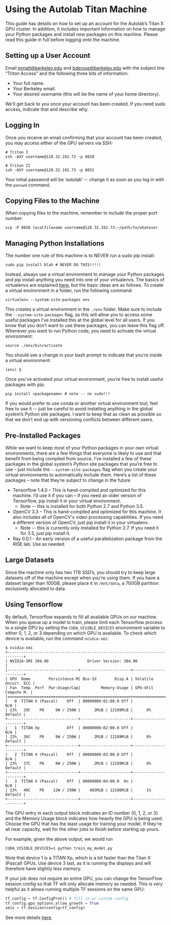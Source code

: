 # Using the Autolab Titan Machine

This guide has details on how to set up an account for the Autolab’s Titan X GPU cluster.
In addition, it includes important information on how to manage your Python packages and install new packages on this machine.
Please read this guide in full before logging onto the machine.

## Setting up a User Account

Email <mmatl@berkeley.edu> and <bderose@berkeley.edu> with the subject line “Triton Access” and the following three bits of information:
* Your full name.
* Your Berkeley email.
* Your desired username (this will be the name of your home directory).

We’ll get back to you once your account has been created. If you need sudo access, indicate that and describe why.

## Logging In

Once you receive an email confirming that your account has been created, you may access either of the GPU servers via SSH:

```shell
# Triton I
ssh -AXY username@128.32.192.73 -p 8028

# Triton II
ssh -AXY username@128.32.192.73 -p 8031
```

Your initial password will be ‘autolab’ -- change it as soon as you log in with the `passwd` command.

## Copying Files to the Machine

When copying files to the machine, remember to include the proper port number:

```shell
scp -P 8028 localfilename username@128.32.192.73:~/path/to/whatever
```

## Managing Python Installations

The number one rule of this machine is to NEVER run a sudo pip install:

```shell
sudo pip install blah # NEVER DO THIS!!!!!
```

Instead, always use a virtual environment to manage your Python packages and pip install anything you need into one of your virtualenvs.
The basics of virtualenvs are explained [here](http://python-guide-pt-br.readthedocs.io/en/latest/dev/virtualenvs/), but the basic ideas are as follows.
To create a virtual environment in a folder, run the following command:

```shell
virtualenv --system-site-packages env
```

This creates a virtual environment in the `./env` folder.
Make sure to include the `--system-site-packages` flag, as this will allow you to access some useful packages 
I’ve installed this at the global level for all users. If you know that you don’t want to use these packages, you can leave this flag off.
Whenever you want to run Python code, you need to activate the virtual environment:

```shell
source ./env/bin/activate
```

You should see a change in your bash prompt to indicate that you’re inside a virtual environment:

```shell
(env) $
```

Once you’ve activated your virtual environment, you’re free to install useful packages with pip:

```shell
pip install <packagename> # note -- no sudo!!!
```

If you would prefer to use conda or another virtual environment tool, feel free to use it -- just be careful to avoid installing anything in the global system’s Python site packages.
I want to keep that as clean as possible so that we don’t end up with versioning conflicts between different users.

## Pre-Installed Packages
While we want to keep most of your Python packages in your own virtual environments, there are a few things that everyone is likely to use and that benefit from being compiled from source.
I’ve installed a few of these packages in the global system’s Python site packages that you’re free to use – just include the `--system-site-packages` flag when you create your virtual environments to automatically include them.
Here’s a list of these packages – note that they’re subject to change in the future

* Tensorflow 1.4.0 – This is hand-compiled and optimized for this machine. I’d use it if you can – if you need an older version of Tensorflow, pip install it in your virtual environment.
  * Note -- this is installed for both Python 2.7 and Python 3.5.
* OpenCV 3.3 – This is hand-compiled and optimized for this machine. It also includes all of OpenCV's video processing capabilities. If you need a different version of OpenCV, just pip install it in your virtualenv.
  * Note -- this is currently only installed for Python 2.7. If you need it for 3.5, just pip install it.
* Ray 0.0.1 - An early version of a useful parallelization package from the RISE lab. Use as needed.

## Large Datasets
Since the machine only has two 1TB SSD’s, you should try to keep large datasets off of the machine except when you’re using them.
If you have a dataset larger than 100GB, please place it in `/mnt/data`, a 700GB partition exclusively allocated to data.

## Using Tensorflow
By default, Tensorflow expands to fill all available GPUs on our machine.
When you queue up a model to train, please limit each Tensorflow process to a single GPU by setting
the `CUDA_VISIBLE_DEVICES` environment variable to either 0, 1, 2, or 3 depending on which GPU is available.
To check which device is available, run the command `nvidia-smi`:

```shell
$ nvidia-smi
+-----------------------------------------------------------------------------+
| NVIDIA-SMI 384.90                 Driver Version: 384.90                    |
|-------------------------------+----------------------+----------------------+
| GPU  Name        Persistence-M| Bus-Id        Disp.A | Volatile Uncorr. ECC |
| Fan  Temp  Perf  Pwr:Usage/Cap|         Memory-Usage | GPU-Util  Compute M. |
|===============================+======================+======================|
|   0  TITAN X (Pascal)    Off  | 00000000:01:00.0 Off |                  N/A |
| 23%   29C    P8     9W / 250W |      2MiB / 12189MiB |      0%      Default |
+-------------------------------+----------------------+----------------------+
|   1  TITAN Xp            Off  | 00000000:02:00.0 Off |                  N/A |
| 23%   36C    P8     9W / 250W |      2MiB / 12189MiB |      0%      Default |
+-------------------------------+----------------------+----------------------+
|   2  TITAN X (Pascal)    Off  | 00000000:03:00.0 Off |                  N/A |
| 23%   37C    P8     8W / 250W |      2MiB / 12189MiB |      0%      Default |
+-------------------------------+----------------------+----------------------+
|   3  TITAN X (Pascal)    Off  | 00000000:04:00.0  On |                  N/A |
| 23%   40C    P8    12W / 250W |    465MiB / 12186MiB |      1%      Default |
+-------------------------------+----------------------+----------------------+
```

The GPU entry in each output block indicates an ID number (0, 1, 2, or 3) and the Memory Usage block indicates how heavily the GPU is being used.
Choose the GPU that has the least usage for training your model. If they're all near capacity, wait for the other jobs to finish before starting up yours.

For example, given the above output, we would run
```shell
CUDA_VISIBLE_DEVICES=1 python train_my_model.py
```

Note that device 1 is a TITAN Xp, which is a bit faster than the Titan X (Pascal) GPUs. Use device 3 last, as it is running the displays and will therefore have slightly less memory.

If your job does not require an entire GPU, you can change the TensorFlow session config so that TF will only allocate memory as needed. This is very helpful as it allows running multiple TF sessions on the same GPU:
```python
tf_config = tf.ConfigProt() # fill in w/ custom config 
tf_config.gpu_options.allow_growth = True
sess = tf.Session(config=tf_config)
```
See more details [here](https://www.tensorflow.org/tutorials/using_gpu#allowing_gpu_memory_growth).

